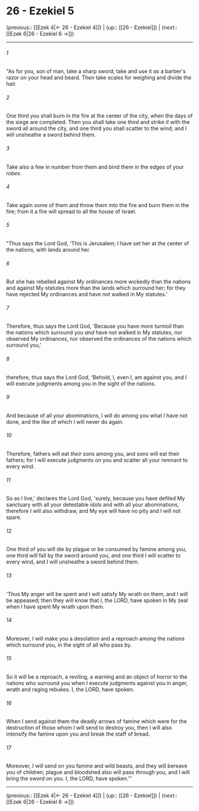 # 26 - Ezekiel 5

(previous:: [[Ezek 4|← 26 - Ezekiel 4]]) | (up:: [[26 - Ezekiel]]) | (next:: [[Ezek 6|26 - Ezekiel 6 →]])

***


###### 1 
"As for you, son of man, take a sharp sword; take and use it _as_ a barber's razor on your head and beard. Then take scales for weighing and divide the hair. 

###### 2 
One third you shall burn in the fire at the center of the city, when the days of the siege are completed. Then you shall take one third and strike _it_ with the sword all around the city, and one third you shall scatter to the wind; and I will unsheathe a sword behind them. 

###### 3 
Take also a few in number from them and bind them in the edges of your _robes_. 

###### 4 
Take again some of them and throw them into the fire and burn them in the fire; from it a fire will spread to all the house of Israel. 

###### 5 
"Thus says the Lord God, 'This is Jerusalem; I have set her at the center of the nations, with lands around her. 

###### 6 
But she has rebelled against My ordinances more wickedly than the nations and against My statutes more than the lands which surround her; for they have rejected My ordinances and have not walked in My statutes.' 

###### 7 
Therefore, thus says the Lord God, 'Because you have more turmoil than the nations which surround you _and_ have not walked in My statutes, nor observed My ordinances, nor observed the ordinances of the nations which surround you,' 

###### 8 
therefore, thus says the Lord God, 'Behold, I, even I, am against you, and I will execute judgments among you in the sight of the nations. 

###### 9 
And because of all your abominations, I will do among you what I have not done, and the like of which I will never do again. 

###### 10 
Therefore, fathers will eat _their_ sons among you, and sons will eat their fathers; for I will execute judgments on you and scatter all your remnant to every wind. 

###### 11 
So as I live,' declares the Lord God, 'surely, because you have defiled My sanctuary with all your detestable idols and with all your abominations, therefore I will also withdraw, and My eye will have no pity and I will not spare. 

###### 12 
One third of you will die by plague or be consumed by famine among you, one third will fall by the sword around you, and one third I will scatter to every wind, and I will unsheathe a sword behind them. 

###### 13 
'Thus My anger will be spent and I will satisfy My wrath on them, and I will be appeased; then they will know that I, the LORD, have spoken in My zeal when I have spent My wrath upon them. 

###### 14 
Moreover, I will make you a desolation and a reproach among the nations which surround you, in the sight of all who pass by. 

###### 15 
So it will be a reproach, a reviling, a warning and an object of horror to the nations who surround you when I execute judgments against you in anger, wrath and raging rebukes. I, the LORD, have spoken. 

###### 16 
When I send against them the deadly arrows of famine which were for the destruction of those whom I will send to destroy you, then I will also intensify the famine upon you and break the staff of bread. 

###### 17 
Moreover, I will send on you famine and wild beasts, and they will bereave you of children; plague and bloodshed also will pass through you, and I will bring the sword on you. I, the LORD, have spoken.'"

***

(previous:: [[Ezek 4|← 26 - Ezekiel 4]]) | (up:: [[26 - Ezekiel]]) | (next:: [[Ezek 6|26 - Ezekiel 6 →]])
